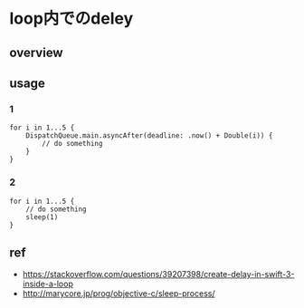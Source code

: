 # loop内でのdeley

## overview


## usage

### 1

```
for i in 1...5 {
    DispatchQueue.main.asyncAfter(deadline: .now() + Double(i)) {
        // do something
    }
}
```

### 2

```
for i in 1...5 {
	// do something
	sleep(1)
}
```



## ref

- https://stackoverflow.com/questions/39207398/create-delay-in-swift-3-inside-a-loop
- http://marycore.jp/prog/objective-c/sleep-process/